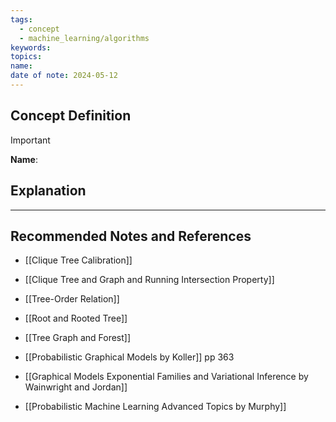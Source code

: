 ```yaml
---
tags:
  - concept
  - machine_learning/algorithms
keywords: 
topics: 
name: 
date of note: 2024-05-12
---
```


## Concept Definition

>[!important]
>**Name**: 



## Explanation





-----------
##  Recommended Notes and References


- [[Clique Tree Calibration]]
- [[Clique Tree and Graph and Running Intersection Property]]

- [[Tree-Order Relation]]
- [[Root and Rooted Tree]]
- [[Tree Graph and Forest]]


- [[Probabilistic Graphical Models by Koller]] pp 363
- [[Graphical Models Exponential Families and Variational Inference by Wainwright and Jordan]]
- [[Probabilistic Machine Learning Advanced Topics by Murphy]]
